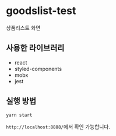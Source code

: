 # goodslist-test

상품리스트 화면

## 사용한 라이브러리

- react
- styled-components
- mobx
- jest

## 실행 방법

`yarn start`

`http://localhost:8888/`에서 확인 가능합니다.
